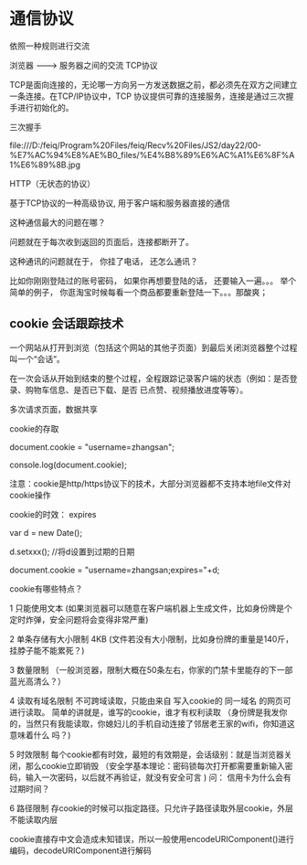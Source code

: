 # 通信协议

依照一种规则进行交流



浏览器  ---> 服务器之间的交流   TCP协议



TCP是面向连接的，无论哪一方向另一方发送数据之前，都必须先在双方之间建立一条连接。在TCP/IP协议中，TCP 协议提供可靠的连接服务，连接是通过三次握手进行初始化的。



三次握手

file:///D:/feiq/Program%20Files/feiq/Recv%20Files/JS2/day22/00-%E7%AC%94%E8%AE%B0_files/%E4%B8%89%E6%AC%A1%E6%8F%A1%E6%89%8B.jpg


HTTP（无状态的协议）



基于TCP协议的一种高级协议, 用于客户端和服务器直接的通信

这种通信最大的问题在哪？

问题就在于每次收到返回的页面后，连接都断开了。



这种通讯的问题就在于， 你挂了电话， 还怎么通讯？



比如你刚刚登陆过的账号密码， 如果你再想要登陆的话， 还要输入一遍。。。 举个简单的例子， 你逛淘宝时候每看一个商品都要重新登陆一下。。。那酸爽；

## **cookie  会话跟踪技术**

一个网站从打开到浏览（包括这个网站的其他子页面）到最后关闭浏览器整个过程叫一个“会话”。



在一次会话从开始到结束的整个过程，全程跟踪记录客户端的状态（例如：是否登录、购物车信息、是否已下载、是否 已点赞、视频播放进度等等）。  



多次请求页面，数据共享



cookie的存取

document.cookie = "username=zhangsan";



console.log(document.cookie);

注意：cookie是http/https协议下的技术，大部分浏览器都不支持本地file文件对cookie操作


cookie的时效： expires

var d = new Date();

d.setxxx(); //将d设置到过期的日期

document.cookie = "username=zhangsan;expires="+d;

cookie有哪些特点？



1 只能使用文本   (如果浏览器可以随意在客户端机器上生成文件，比如身份牌是个定时炸弹，安全问题将会变得非常严重)

 

2 单条存储有大小限制  4KB     (文件若没有大小限制，比如身份牌的重量是140斤，挂脖子能不能累死？)



3 数量限制     （一般浏览器，限制大概在50条左右，你家的门禁卡里能存的下一部蓝光高清么？）



4 读取有域名限制     不可跨域读取，只能由来自 写入cookie的 同一域名 的网页可进行读取。     简单的讲就是，谁写的cookie，谁才有权利读取     （身份牌是我发你的，当然只有我能读取，你媳妇儿的手机自动连接了邻居老王家的wifi，你知道这意味着什么 吗？)

 

5 时效限制     每个cookie都有时效，最短的有效期是，会话级别：就是当浏览器关闭，那么cookie立即销毁     （安全学基本理论：密码锁每次打开都需要重新输入密码，输入一次密码，以后就不再验证，就没有安全可言  )        问： 信用卡为什么会有过期时间？ 



6 路径限制   存cookie的时候可以指定路径。只允许子路径读取外层cookie，外层不能读取内层

cookie直接存中文会造成未知错误，所以一般使用encodeURIComponent()进行编码，decodeURIComponent进行解码